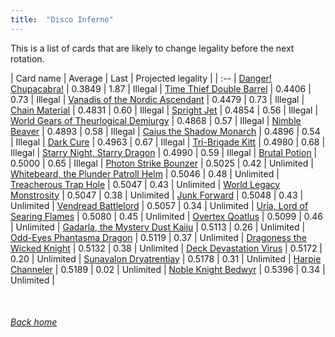 ```yaml
---
title:  "Disco Inferno"
---
```


This is a list of cards that are likely to change legality before the next rotation.

| Card name | Average | Last | Projected legality |
| :-- |
[Danger! Chupacabra!](https://db.ygoprodeck.com/card/?search=Danger!%20Chupacabra!) | 0.3849 | 1.87 | Illegal |
[Time Thief Double Barrel](https://db.ygoprodeck.com/card/?search=Time%20Thief%20Double%20Barrel) | 0.4406 | 0.73 | Illegal |
[Vanadis of the Nordic Ascendant](https://db.ygoprodeck.com/card/?search=Vanadis%20of%20the%20Nordic%20Ascendant) | 0.4479 | 0.73 | Illegal |
[Chain Material](https://db.ygoprodeck.com/card/?search=Chain%20Material) | 0.4831 | 0.60 | Illegal |
[Spright Jet](https://db.ygoprodeck.com/card/?search=Spright%20Jet) | 0.4854 | 0.56 | Illegal |
[World Gears of Theurlogical Demiurgy](https://db.ygoprodeck.com/card/?search=World%20Gears%20of%20Theurlogical%20Demiurgy) | 0.4868 | 0.57 | Illegal |
[Nimble Beaver](https://db.ygoprodeck.com/card/?search=Nimble%20Beaver) | 0.4893 | 0.58 | Illegal |
[Caius the Shadow Monarch](https://db.ygoprodeck.com/card/?search=Caius%20the%20Shadow%20Monarch) | 0.4896 | 0.54 | Illegal |
[Dark Cure](https://db.ygoprodeck.com/card/?search=Dark%20Cure) | 0.4963 | 0.67 | Illegal |
[Tri-Brigade Kitt](https://db.ygoprodeck.com/card/?search=Tri-Brigade%20Kitt) | 0.4980 | 0.68 | Illegal |
[Starry Night, Starry Dragon](https://db.ygoprodeck.com/card/?search=Starry%20Night,%20Starry%20Dragon) | 0.4990 | 0.59 | Illegal |
[Brutal Potion](https://db.ygoprodeck.com/card/?search=Brutal%20Potion) | 0.5000 | 0.65 | Illegal |
[Photon Strike Bounzer](https://db.ygoprodeck.com/card/?search=Photon%20Strike%20Bounzer) | 0.5025 | 0.42 | Unlimited |
[Whitebeard, the Plunder Patroll Helm](https://db.ygoprodeck.com/card/?search=Whitebeard,%20the%20Plunder%20Patroll%20Helm) | 0.5046 | 0.48 | Unlimited |
[Treacherous Trap Hole](https://db.ygoprodeck.com/card/?search=Treacherous%20Trap%20Hole) | 0.5047 | 0.43 | Unlimited |
[World Legacy Monstrosity](https://db.ygoprodeck.com/card/?search=World%20Legacy%20Monstrosity) | 0.5047 | 0.38 | Unlimited |
[Junk Forward](https://db.ygoprodeck.com/card/?search=Junk%20Forward) | 0.5048 | 0.43 | Unlimited |
[Vendread Battlelord](https://db.ygoprodeck.com/card/?search=Vendread%20Battlelord) | 0.5057 | 0.34 | Unlimited |
[Uria, Lord of Searing Flames](https://db.ygoprodeck.com/card/?search=Uria,%20Lord%20of%20Searing%20Flames) | 0.5080 | 0.45 | Unlimited |
[Overtex Qoatlus](https://db.ygoprodeck.com/card/?search=Overtex%20Qoatlus) | 0.5099 | 0.46 | Unlimited |
[Gadarla, the Mystery Dust Kaiju](https://db.ygoprodeck.com/card/?search=Gadarla,%20the%20Mystery%20Dust%20Kaiju) | 0.5113 | 0.26 | Unlimited |
[Odd-Eyes Phantasma Dragon](https://db.ygoprodeck.com/card/?search=Odd-Eyes%20Phantasma%20Dragon) | 0.5119 | 0.37 | Unlimited |
[Dragoness the Wicked Knight](https://db.ygoprodeck.com/card/?search=Dragoness%20the%20Wicked%20Knight) | 0.5132 | 0.38 | Unlimited |
[Deck Devastation Virus](https://db.ygoprodeck.com/card/?search=Deck%20Devastation%20Virus) | 0.5172 | 0.20 | Unlimited |
[Sunavalon Dryatrentiay](https://db.ygoprodeck.com/card/?search=Sunavalon%20Dryatrentiay) | 0.5178 | 0.31 | Unlimited |
[Harpie Channeler](https://db.ygoprodeck.com/card/?search=Harpie%20Channeler) | 0.5189 | 0.02 | Unlimited |
[Noble Knight Bedwyr](https://db.ygoprodeck.com/card/?search=Noble%20Knight%20Bedwyr) | 0.5396 | 0.34 | Unlimited |

<br>

###### [Back home](index)
